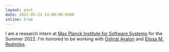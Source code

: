 ```yaml
---
layout: post
date: 2022-05-23 13:00:00-0500
inline: true
---
```


I am a research intern at [Max Planck Institute for Software Systems](https://www.mpi-sws.org/) for the Summer 2022. I'm honored to be working with [Oshrat Ayalon](https://www.oshratayalon.com/) and [Elissa M. Redmiles](https://elissaredmiles.com/).